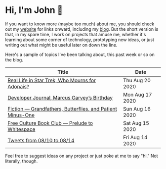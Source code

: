 # Hi, I'm John 👋

If you want to know more (maybe too much) about me, you should check out my [website](https://john.colagioia.net/) for links onward, including my [blog](https://john.colagioia.net/blog).  But the short version is that, in my spare time, I work on projects that amuse me, whether it's learning about some corner of technology, prototyping new ideas, or just writing out what might be useful later on down the line.

Here's a sample of topics I've been talking about, this past week or so on the blog.

|Title|Date|
|-----|-------|
|[Real Life in Star Trek, Who Mourns for Adonais?](https://john.colagioia.net/blog/2020/08/20/mourn.html)|Thu Aug 20 2020|
|[Developer Journal, Marcus Garvey’s Birthday](https://john.colagioia.net/blog/2020/08/17/garvey.html)|Mon Aug 17 2020|
|[Fiction — Grandfathers, Butterflies, and Patient Minus-One](https://john.colagioia.net/blog/2020/08/16/butterfly.html)|Sun Aug 16 2020|
|[Free Culture Book Club — Prelude to Whitespace](https://john.colagioia.net/blog/2020/08/15/white.html)|Sat Aug 15 2020|
|[Tweets from 08/10 to 08/14](https://john.colagioia.net/blog/media/2020/08/14/week.html)|Fri Aug 14 2020|

Feel free to suggest ideas on any project or just poke at me to say "hi." Not literally, though.
